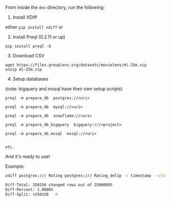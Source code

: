 From inside the `dev` directory, run the following:

1. Install XDiff

either `pip install xdiff` or 

2. Install Preql (0.2.11 or up)

`pip install preql -U`

3. Download CSV

```
wget https://files.grouplens.org/datasets/movielens/ml-25m.zip
unzip ml-25m.zip
```

4. Setup databases

(note: bigquery and mssql have their own setup scripts)

```
preql -m prepare_db  postgres://<uri>

preql -m prepare_db  mysql://<uri>

preql -m prepare_db  snowflake://<uri>

preql -m prepare_db_bigquery  bigquery:///<project>

preql -m prepare_db_mssql  mssql://<uri>


etc.
```

And it's ready to use!

Example:

```bash
xdiff postgres:/// Rating postgres:/// Rating_del1p -c timestamp --stats

Diff-Total: 250156 changed rows out of 25000095
Diff-Percent: 1.0006%
Diff-Split: +250156  -0

```